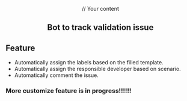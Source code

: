 <p align="center">
// Your content
</p>
<h2 align="center">Bot to track validation issue</h2>

## Feature

- Automatically assign the labels based on the filled template.
- Automatically assign the responsible developer based on scenario.
- Automatically comment the issue. 

### More customize feature is in progress!!!!!!
